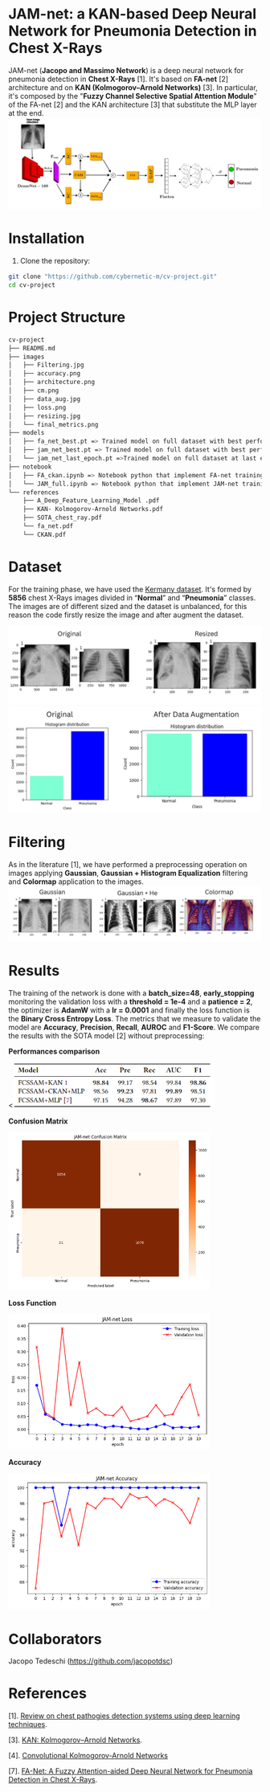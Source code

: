 # JAM-net: a KAN-based Deep Neural Network for Pneumonia Detection in Chest X-Rays 

JAM-net (**Jacopo and Massimo Network**) is a deep neural network for pneumonia detection in **Chest X-Rays** [1]. It's based on **FA-net** [2] architecture and on **KAN (Kolmogorov–Arnold Networks)** [3].
In particular, it's composed by the "**Fuzzy Channel Selective Spatial Attention Module**" of the FA-net [2] and the KAN architecture [3] that substitute the MLP layer at the end.
![Alt Text](images/architecture.png)

# Installation
1. Clone the repository:  
 ```sh 
 git clone "https://github.com/cybernetic-m/cv-project.git"
 cd cv-project
 ```
# Project Structure 

```sh 
cv-project
├── README.md
├── images
│   ├── Filtering.jpg
│   ├── accuracy.png
│   ├── architecture.png
│   ├── cm.png
│   ├── data_aug.jpg
│   ├── loss.png
│   ├── resizing.jpg
│   └── final_metrics.png
├── models
│   ├── fa_net_best.pt => Trained model on full dataset with best performance on loss
│   ├── jam_net_best.pt => Trained model on full dataset with best performance on loss
│   └── jam_net_last_epoch.pt =>Trained model on full dataset at last epoch
├── notebook
│   ├── FA_ckan.ipynb => Notebook python that implement FA-net training with ckan
│   └── JAM_full.ipynb => Notebook python that implement JAM-net training
└── references
    ├── A_Deep_Feature_Learning_Model .pdf
    ├── KAN- Kolmogorov-Arnold Networks.pdf
    ├── SOTA_chest_ray.pdf
    └── fa_net.pdf
    └── CKAN.pdf
```
    
# Dataset
For the training phase, we have used the [Kermany dataset](https://data.mendeley.com/datasets/rscbjbr9sj/2). It's formed by **5856** chest X-Rays images divided in “**Normal**” and “**Pneumonia**” classes.
The images are of different sized and the dataset is unbalanced, for this reason the code firstly resize the image and after augment the dataset.

![Alt Text](images/resizing.jpg)
![Alt Text](images/data_aug.jpg)

# Filtering
As in the literature [1], we have performed a preprocessing operation on images applying **Gaussian**, **Gaussian + Histogram Equalization** filtering and **Colormap** application to the images.
![Alt Text](images/Filtering.jpg)

# Results
The training of the network is done with a **batch_size=48**, **early_stopping** monitoring the validation loss with a **threshold = 1e-4** and a **patience = 2**, the optimizer is **AdamW** with a **lr = 0.0001** and finally the loss function is the **Binary Cross Entropy Loss**. The metrics that we measure to validate the model are **Accuracy**, **Precision**, **Recall**, **AUROC** and **F1-Score**. We compare the results with the SOTA model [2] without preprocessing:

**Performances comparison**

<<img src="images/final_metrics.PNG" alt="Alt Text" width="400">


**Confusion Matrix**

<img src="images/cm.png" alt="Alt Text" width="400">


**Loss Function**

<img src="images/loss.png" alt="Alt Text" width="400">


**Accuracy**

<img src="images/accuracy.png" alt="Alt Text" width="400">


# Collaborators
Jacopo Tedeschi (https://github.com/jacopotdsc)


# References
[1]. [Review on chest pathogies detection systems using deep learning techniques](https://link.springer.com/article/10.1007/s10462-023-10457-9#Abs1).

[3]. [KAN: Kolmogorov–Arnold Networks](https://arxiv.org/pdf/2404.19756).

[4]. [Convolutional Kolmogorov-Arnold Networks](https://arxiv.org/pdf/2406.13155)

[7]. [FA-Net: A Fuzzy Attention-aided Deep Neural Network for Pneumonia Detection in Chest X-Rays](https://arxiv.org/pdf/2406.15117).
